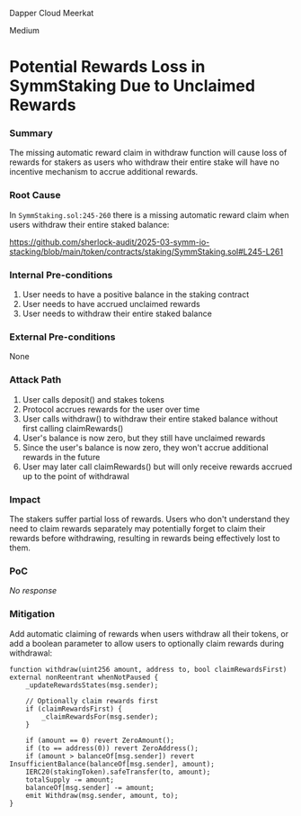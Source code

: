 Dapper Cloud Meerkat

Medium

# Potential Rewards Loss in SymmStaking Due to Unclaimed Rewards

### Summary

The missing automatic reward claim in withdraw function will cause loss of rewards for stakers as users who withdraw their entire stake will have no incentive mechanism to accrue additional rewards.


### Root Cause

In `SymmStaking.sol:245-260` there is a missing automatic reward claim when users withdraw their entire staked balance:

https://github.com/sherlock-audit/2025-03-symm-io-stacking/blob/main/token/contracts/staking/SymmStaking.sol#L245-L261

### Internal Pre-conditions

1. User needs to have a positive balance in the staking contract
2. User needs to have accrued unclaimed rewards
3. User needs to withdraw their entire staked balance


### External Pre-conditions

None

### Attack Path

1. User calls deposit() and stakes tokens
2. Protocol accrues rewards for the user over time
3. User calls withdraw() to withdraw their entire staked balance without first calling claimRewards()
4. User's balance is now zero, but they still have unclaimed rewards
5. Since the user's balance is now zero, they won't accrue additional rewards in the future
6. User may later call claimRewards() but will only receive rewards accrued up to the point of withdrawal


### Impact

The stakers suffer partial loss of rewards. Users who don't understand they need to claim rewards separately may potentially forget to claim their rewards before withdrawing, resulting in rewards being effectively lost to them.


### PoC

_No response_

### Mitigation

Add automatic claiming of rewards when users withdraw all their tokens, or add a boolean parameter to allow users to optionally claim rewards during withdrawal:

```solidity
function withdraw(uint256 amount, address to, bool claimRewardsFirst) external nonReentrant whenNotPaused {
    _updateRewardsStates(msg.sender);
    
    // Optionally claim rewards first
    if (claimRewardsFirst) {
        _claimRewardsFor(msg.sender);
    }

    if (amount == 0) revert ZeroAmount();
    if (to == address(0)) revert ZeroAddress();
    if (amount > balanceOf[msg.sender]) revert InsufficientBalance(balanceOf[msg.sender], amount);
    IERC20(stakingToken).safeTransfer(to, amount);
    totalSupply -= amount;
    balanceOf[msg.sender] -= amount;
    emit Withdraw(msg.sender, amount, to);
}
```